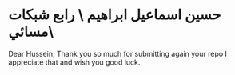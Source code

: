 # حسين اسماعيل ابراهيم \ رابع شبكات مسائي\

Dear Hussein, 
Thank you so much for submitting again your repo I appreciate that and wish you good luck.

